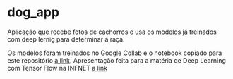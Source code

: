 # dog_app
Aplicação que recebe fotos de cachorros e usa os modelos já treinados com deep lernig para determinar a raça.

Os modelos foram treinados no Google Collab e o notebook copiado para este repositório [a link](https://github.com/camillamelo/dog_app/blob/master/Dogs_neural_network.ipynb).
Apresentação feita para a matéria de Deep Learning com Tensor Flow na INFNET [a link](https://github.com/camillamelo/dog_app/blob/master/Classifica%C3%A7%C3%A3o%20de%20Ra%C3%A7as%20de%20cachorro%20-%20Deep%20Learning.pptx)

